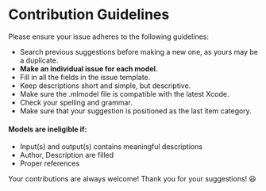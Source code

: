 # Contribution Guidelines

Please ensure your issue adheres to the following guidelines:

- Search previous suggestions before making a new one, as yours may be a duplicate.
- **Make an individual issue for each model.**
- Fill in all the fields in the issue template.
- Keep descriptions short and simple, but descriptive.
- Make sure the .mlmodel file is compatible with the latest Xcode.
- Check your spelling and grammar.
- Make sure that your suggestion is positioned as the last item category.

#### Models are ineligible if:

- Input(s) and output(s) contains meaningful descriptions
- Author, Description are filled
- Proper references

Your contributions are always welcome!  Thank you for your suggestions! :smiley:
